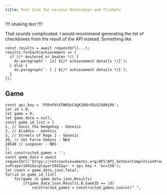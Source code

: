```yaml
---
title: Test Site for various Doohickeys and Trinkets
---
```


‼‼
shaking text
‼‼

That sounds complicated. I would recommend generating the list of checkboxes from the result of the API instead. Something like
~~~dataviewjs
const results = await requestUrl(...);
results.forEach(achievement => {
  if (/* mastered or beaten */) {
    dv.paragraph(`- [x] ${/* achievement details */}`);
  } else {
    dv.paragraph(`- [ ] ${/* achievement details */}`);
  }
});
~~~

## Game

~~~dataviewjs
const api_key = 'PVDnPdtXTW6QsC4gKI0OnYDiQJS0NjRb';
let id = 0;
let game = 0;
let game_data = null;
const game_id_list = [
1, // Sonic the Hedgehog - Genesis
2, // Aladdin - Genesis
3, // Streets of Rage 2 - Genesis
30, // Jet Force Gemini - N64
28548 // Loopover - NDS
];
let constructed_games = '';
const game_data = await requestUrl('https://retroachievements.org/API/API_GetUserCompletionProgress.php?u=Player1041&z=player1041&y=' + api_key + '&c=150');
let count = game_data.json.Total;
for(id in game_id_list)
	for(game in game_data.json.Results)
		if(game_data.json.Results.0.GameID == id)
			constructed_games = constructed_games.concat(" ", 
~~~
